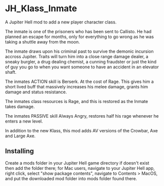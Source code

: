 # JH_Klass_Inmate
A Jupiter Hell mod to add a new player character class.

The inmate is one of the prisoners who has been sent to Callisto. He had planned an escape for months, only for everything to go wrong as he was taking a shuttle away from the moon.

The inmate draws upon his criminal past to survive the demonic incursion accross Jupiter. Traits will turn him into a close range damage dealer, a sneaky burgler, a drug dealing chemist, a cunning fraudster or just the kind of guy you go to when you want someone to have an accident in an elevator shaft.

The inmates ACTION skill is Berserk. At the cost of Rage. This gives him a short lived buff that massively increases his melee damage, grants him damage and status resistance.

The inmates class resources is Rage, and this is restored as the Inmate takes damage.

The inmates PASSIVE skill Always Angry, restores half his rage whenever he enters a new level.

In addition to the new Klass, this mod adds AV versions of the Crowbar, Axe and Large Axe.

## Installing

Create a mods folder in your Jupiter Hell game directory if doesn't exist then add the folder there; for Mac users, navigate to your Jupiter Hell app, right click, select "show package contents", navigate to Contents > MacOS, and put the downloaded mod folder into mods folder found there.

